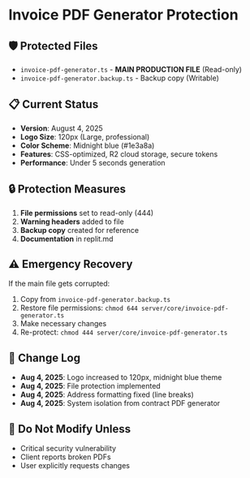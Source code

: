 # Invoice PDF Generator Protection

## 🛡️ Protected Files
- `invoice-pdf-generator.ts` - **MAIN PRODUCTION FILE** (Read-only)
- `invoice-pdf-generator.backup.ts` - Backup copy (Writable)

## 📋 Current Status
- **Version**: August 4, 2025
- **Logo Size**: 120px (Large, professional)
- **Color Scheme**: Midnight blue (#1e3a8a)
- **Features**: CSS-optimized, R2 cloud storage, secure tokens
- **Performance**: Under 5 seconds generation

## 🔒 Protection Measures
1. **File permissions** set to read-only (444)
2. **Warning headers** added to file
3. **Backup copy** created for reference
4. **Documentation** in replit.md

## ⚠️ Emergency Recovery
If the main file gets corrupted:
1. Copy from `invoice-pdf-generator.backup.ts`
2. Restore file permissions: `chmod 644 server/core/invoice-pdf-generator.ts`
3. Make necessary changes
4. Re-protect: `chmod 444 server/core/invoice-pdf-generator.ts`

## 📝 Change Log
- **Aug 4, 2025**: Logo increased to 120px, midnight blue theme
- **Aug 4, 2025**: File protection implemented
- **Aug 4, 2025**: Address formatting fixed (line breaks)
- **Aug 4, 2025**: System isolation from contract PDF generator

## 🚫 Do Not Modify Unless
- Critical security vulnerability
- Client reports broken PDFs
- User explicitly requests changes
